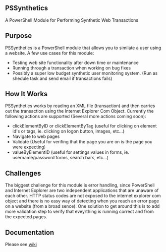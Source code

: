 ## PSSynthetics
A PowerShell Module for Performing Synthetic Web Transactions

## Purpose
PSSynthetics is a PowerShell module that allows you to similate a user using a website. A few use cases for this module:
- Testing web site functionality after down time or maintenance 
- Running through a transaction when working on bug fixes
- Possibly a super low budget synthetic user monitoring system. (Run as shedule task and send email if transactions fails)

## How It Works
PSSynthetics works by reading an XML file (transaction) and then carries out the transaction using the Internet Explorer Com Object. Currently the following actions are supported (Several more actions coming soon):
- clickElementByID or clickElementByTag (useful for clicking on element id's or tags, ie. clicking on logon button, images, etc...)
- Navigate to web pages
- Validate (Useful for verifing that the page you are on is the page you were expecting)
- valueByElementID (useful for settings values in forms, ie. username/password forms, search bars, etc...)

## Challenges
The biggest challenge for this module is error handling, since PowerShell and Internet Explorer are two independent applications that are unaware of each other. HTTP status codes are not exposed to the internet explorer com object and there is no easy way of detecting when you reach an error page on a website (from a broad sence). One solution to get around this is to add more validation step to verify that eveyrthing is running correct and from the expected pages.

## Documentation 
Please see [wiki](https://github.com/heldertyler/PSSynthetics/wiki)
